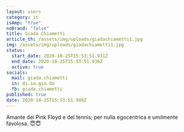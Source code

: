 ```yaml
---
layout: users
category: it
isAmp: "true"
noBrand: "false"
title: Giada Chiametti
article_th: /assets/img/uploads/giadachiametti1.jpg
img: /assets/img/uploads/giadachiametti1.jpg
status:
  start_date: 2020-10-25T15:53:51.931Z
  end_date: 2020-10-25T15:53:51.936Z
  active: true
socials:
  mail: giada.chiametti
  in: di.sa.gia.da
  fb: giada.chiametti
published: true
date: 2020-10-25T15:53:51.940Z
---
```

Amante dei Pink Floyd e del tennis; per nulla egocentrica e umilmente favolosa. 😇😇